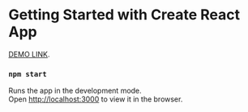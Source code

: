 # Getting Started with Create React App

[DEMO LINK](https://zinchenko-anastasiia.github.io/test-task_people-table/).

### `npm start`

Runs the app in the development mode.\
Open [http://localhost:3000](http://localhost:3000) to view it in the browser.

